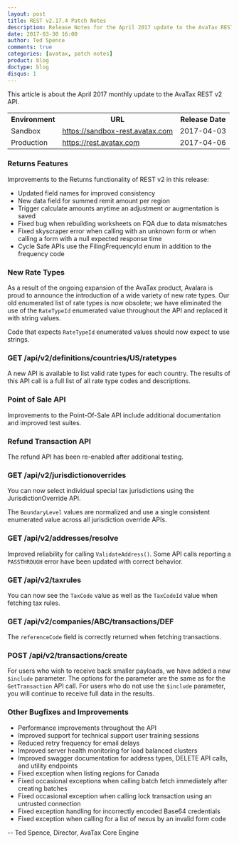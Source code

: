 ```yaml
---
layout: post
title: REST v2.17.4 Patch Notes
description: Release Notes for the April 2017 update to the AvaTax REST v2 API.
date: 2017-03-30 16:00
author: Ted Spence
comments: true
categories: [avatax, patch notes]
product: blog
doctype: blog
disqus: 1
---
```


This article is about the April 2017 monthly update to the AvaTax REST v2 API.

<div class="mobile-table">
    <table class="styled-table">
        <tr>
            <th>Environment</th>
            <th>URL</th>
            <th>Release Date</th>
        </tr>
        <tr>
            <td>Sandbox</td>
            <td><a href="https://sandbox-rest.avatax.com">https://sandbox-rest.avatax.com</a></td>
            <td>2017-04-03</td>
        </tr>
        <tr>
            <td>Production</td>
            <td><a href="https://rest.avatax.com">https://rest.avatax.com</a></td>
            <td>2017-04-06</td>
        </tr>
    </table>
</div>

<h3>Returns Features</h3>

Improvements to the Returns functionality of REST v2 in this release:

<ul class="normal">
    <li>Updated field names for improved consistency</li>
    <li>New data field for summed remit amount per region</li>
    <li>Trigger calculate amounts anytime an adjustment or augmentation is saved</li>
    <li>Fixed bug when rebuilding worksheets on FQA due to data mismatches</li>
    <li>Fixed skyscraper error when calling with an unknown form or when calling a form with a null expected response time</li>
    <li>Cycle Safe APIs use the FilingFrequencyId enum in addition to the frequency code</li>
</ul>

<h3>New Rate Types</h3>

As a result of the ongoing expansion of the AvaTax product, Avalara is proud to announce the introduction of a wide variety of new rate types.  Our old enumerated list of rate types is now obsolete; we have eliminated the use of the `RateTypeId` enumerated value throughout the API and replaced it with string values.

Code that expects `RateTypeId` enumerated values should now expect to use strings.

<h3>GET /api/v2/definitions/countries/US/ratetypes</h3>

A new API is available to list valid rate types for each country.  The results of this API call is a full list of all rate type codes and descriptions.

<h3>Point of Sale API</h3>

Improvements to the Point-Of-Sale API include additional documentation and improved test suites.

<h3>Refund Transaction API</h3>

The refund API has been re-enabled after additional testing.

<h3>GET /api/v2/jurisdictionoverrides</h3>

You can now select individual special tax jurisdictions using the JurisdictionOverride API.  

The `BoundaryLevel` values are normalized and use a single consistent enumerated value across all jurisdiction override APIs.

<h3>GET /api/v2/addresses/resolve</h3>

Improved reliability for calling `ValidateAddress()`.  Some API calls reporting a `PASSTHROUGH` error have been updated with correct behavior.

<h3>GET /api/v2/taxrules</h3>

You can now see the `TaxCode` value as well as the `TaxCodeId` value when fetching tax rules.

<h3>GET /api/v2/companies/ABC/transactions/DEF</h3>

The `referenceCode` field is correctly returned when fetching transactions.

<h3>POST /api/v2/transactions/create</h3>

For users who wish to receive back smaller payloads, we have added a new `$include` parameter. The options for the parameter are the same as for the `GetTransaction` API call.  For users who do not use the `$include` parameter, you will continue to receive full data in the results.

<h3>Other Bugfixes and Improvements</h3>

<ul class="normal">
    <li>Performance improvements throughout the API</li>
    <li>Improved support for technical support user training sessions</li>
    <li>Reduced retry frequency for email delays</li>
    <li>Improved server health monitoring for load balanced clusters</li>
    <li>Improved swagger documentation for address types, DELETE API calls, and utility endpoints</li>
    <li>Fixed exception when listing regions for Canada</li>
    <li>Fixed occasional exceptions when calling batch fetch immediately after creating batches</li>
    <li>Fixed occasional exception when calling lock transaction using an untrusted connection</li>
    <li>Fixed exception handling for incorrectly encoded Base64 credentials</li>
    <li>Fixed exception when calling for a list of nexus by an invalid form code</li>
</ul>

-- Ted Spence, Director, AvaTax Core Engine